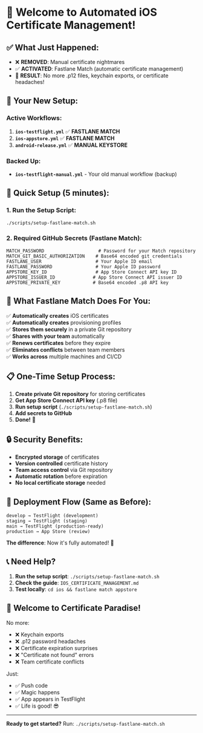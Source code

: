 # 🎉 Welcome to Automated iOS Certificate Management!

## ✅ **What Just Happened:**

- ❌ **REMOVED**: Manual certificate nightmares
- ✅ **ACTIVATED**: Fastlane Match (automatic certificate management)
- 🚀 **RESULT**: No more .p12 files, keychain exports, or certificate headaches!

## 🔧 **Your New Setup:**

### **Active Workflows:**
1. **`ios-testflight.yml`** ✅ **FASTLANE MATCH** 
2. **`ios-appstore.yml`** ✅ **FASTLANE MATCH**
3. **`android-release.yml`** ✅ **MANUAL KEYSTORE**

### **Backed Up:**
- **`ios-testflight-manual.yml`** - Your old manual workflow (backup)

## 🚀 **Quick Setup (5 minutes):**

### **1. Run the Setup Script:**
```bash
./scripts/setup-fastlane-match.sh
```

### **2. Required GitHub Secrets (Fastlane Match):**
```
MATCH_PASSWORD                    # Password for your Match repository
MATCH_GIT_BASIC_AUTHORIZATION    # Base64 encoded git credentials  
FASTLANE_USER                    # Your Apple ID email
FASTLANE_PASSWORD                # Your Apple ID password
APPSTORE_KEY_ID                  # App Store Connect API key ID
APPSTORE_ISSUER_ID              # App Store Connect API issuer ID
APPSTORE_PRIVATE_KEY            # Base64 encoded .p8 API key
```

## 🎯 **What Fastlane Match Does For You:**

✅ **Automatically creates** iOS certificates  
✅ **Automatically creates** provisioning profiles  
✅ **Stores them securely** in a private Git repository  
✅ **Shares with your team** automatically  
✅ **Renews certificates** before they expire  
✅ **Eliminates conflicts** between team members  
✅ **Works across** multiple machines and CI/CD  

## 📋 **One-Time Setup Process:**

1. **Create private Git repository** for storing certificates
2. **Get App Store Connect API key** (.p8 file)
3. **Run setup script** (`./scripts/setup-fastlane-match.sh`)
4. **Add secrets to GitHub**
5. **Done!** 🎉

## 🔒 **Security Benefits:**

- **Encrypted storage** of certificates
- **Version controlled** certificate history
- **Team access control** via Git repository
- **Automatic rotation** before expiration
- **No local certificate storage** needed

## 🚀 **Deployment Flow (Same as Before):**

```
develop → TestFlight (development)
staging → TestFlight (staging)  
main → TestFlight (production-ready)
production → App Store (review)
```

**The difference**: Now it's fully automated! 🤖

## 📞 **Need Help?**

1. **Run the setup script**: `./scripts/setup-fastlane-match.sh`
2. **Check the guide**: `IOS_CERTIFICATE_MANAGEMENT.md`
3. **Test locally**: `cd ios && fastlane match appstore`

## 🎊 **Welcome to Certificate Paradise!**

No more:
- ❌ Keychain exports
- ❌ .p12 password headaches  
- ❌ Certificate expiration surprises
- ❌ "Certificate not found" errors
- ❌ Team certificate conflicts

Just:
- ✅ Push code
- ✅ Magic happens
- ✅ App appears in TestFlight
- ✅ Life is good! 😎

---

**Ready to get started?** Run: `./scripts/setup-fastlane-match.sh`
